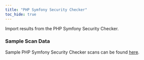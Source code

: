 ```yaml
---
title: "PHP Symfony Security Checker"
toc_hide: true
---
```

Import results from the PHP Symfony Security Checker.

### Sample Scan Data
Sample PHP Symfony Security Checker scans can be found [here](https://github.com/DefectDojo/django-DefectDojo/tree/master/unittests/scans/php_symfony_security_check).
